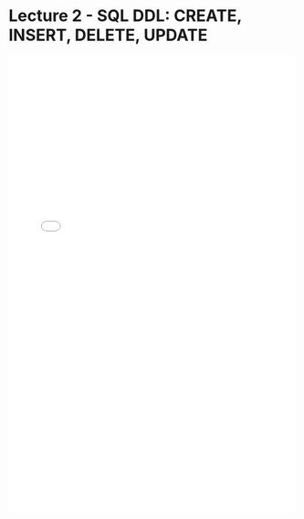 # Lecture 2 - SQL DDL: CREATE, INSERT, DELETE, UPDATE

<iframe src="../data_540_sql_ddl_lecture2.pdf" width="100%" height="800px" frameBorder="0"> </iframe>